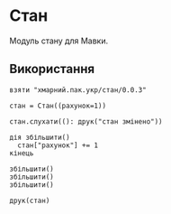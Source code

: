 # Стан

Модуль стану для Мавки.

## Використання

```мавка
взяти "хмарний.пак.укр/стан/0.0.3"

стан = Стан((рахунок=1))

стан.слухати((): друк("стан змінено"))

дія збільшити()
  стан["рахунок"] += 1
кінець

збільшити()
збільшити()
збільшити()

друк(стан)
```
